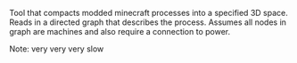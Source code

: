 Tool that compacts modded minecraft processes into a specified 3D space. Reads in a directed graph that describes the process. Assumes all nodes in graph are machines and also require a connection to power.

Note: very very very slow